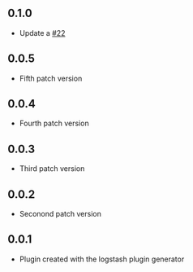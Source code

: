 ## 0.1.0
  - Update a [#22](https://api.github.com/repos/jsvd/test-repo/pulls/22)

## 0.0.5
  - Fifth patch version

## 0.0.4
  - Fourth patch version

## 0.0.3
  - Third patch version

## 0.0.2
  - Seconond patch version

## 0.0.1
  - Plugin created with the logstash plugin generator
